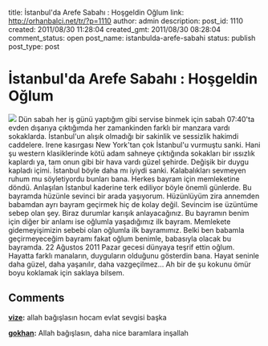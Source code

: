 title: İstanbul'da Arefe Sabahı : Hoşgeldin Oğlum
link: http://orhanbalci.net/tr/?p=1110
author: admin
description: 
post_id: 1110
created: 2011/08/30 11:28:04
created_gmt: 2011/08/30 08:28:04
comment_status: open
post_name: istanbulda-arefe-sabahi
status: publish
post_type: post

# İstanbul'da Arefe Sabahı : Hoşgeldin Oğlum

![](/wp-content/uploads/bebek.png) Dün sabah her iş günü yaptığım gibi servise binmek için sabah 07:40'ta evden dışarıya çıktığımda her zamankinden farklı bir manzara vardı sokaklarda. İstanbul'un alışık olmadığı bir sakinlik ve sessizlik hakimdi caddelere. Irene kasırgası New York'tan çok İstanbul'u vurmuştu sanki. Hani şu western klasiklerinde kötü adam sahneye çıktığında sokakları bir ıssızlık kaplardı ya, tam onun gibi bir hava vardı güzel şehirde. Değişik bir duygu kapladı içimi. İstanbul böyle daha mı iyiydi sanki. Kalabalıkları sevmeyen ruhum mu söyletiyordu bunları bana. Herkes bayram için memleketine döndü. Anlaşılan İstanbul kaderine terk ediliyor böyle önemli günlerde. Bu bayramda hüzünle sevinci bir arada yaşıyorum. Hüzünlüyüm zira annemden babamdan ayrı bayram geçirmek hiç de kolay değil. Sevincim ise üzüntüme sebep olan şey. Biraz durumlar karışık anlayacağınız. Bu bayramın benim için diğer bir anlamı ise oğlumla yaşadığımız ilk bayram. Memlekete gidemeyişimizin sebebi olan oğlumla ilk bayramımız. Belki ben babamla geçirmeyeceğim bayramı fakat oğlum benimle, babasıyla olacak bu bayramda. 22 Ağustos 2011 Pazar gecesi dünyaya teşrif ettin oğlum. Hayatta farklı manaların, duyguların olduğunu gösterdin bana. Hayat seninle daha güzel, daha yaşanılır, daha vazgeçilmez... Ah bir de şu kokunu ömür boyu koklamak için saklaya bilsem.

## Comments

**[vize](#5358 "2012-03-19 19:16:42"):** allah bağışlasın hocam evlat sevgisi başka

**[gokhan](#8214 "2013-04-20 12:22:41"):** Allah bağışlasın, daha nice baramlara inşallah

